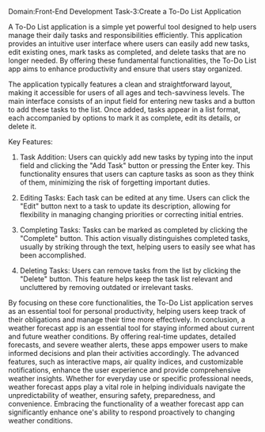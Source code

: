 Domain:Front-End Development
Task-3:Create a To-Do List Application

A To-Do List application is a simple yet powerful tool designed to help users manage their daily tasks and responsibilities efficiently. This application provides an intuitive user interface where users can easily add new tasks, edit existing ones, mark tasks as completed, and delete tasks that are no longer needed. By offering these fundamental functionalities, the To-Do List app aims to enhance productivity and ensure that users stay organized.

The application typically features a clean and straightforward layout, making it accessible for users of all ages and tech-savviness levels. The main interface consists of an input field for entering new tasks and a button to add these tasks to the list. Once added, tasks appear in a list format, each accompanied by options to mark it as complete, edit its details, or delete it.

Key Features:

1. Task Addition: Users can quickly add new tasks by typing into the input field and clicking the "Add Task" button or pressing the Enter key. This functionality ensures that users can capture tasks as soon as they think of them, minimizing the risk of forgetting important duties.

2. Editing Tasks: Each task can be edited at any time. Users can click the "Edit" button next to a task to update its description, allowing for flexibility in managing changing priorities or correcting initial entries.

3. Completing Tasks: Tasks can be marked as completed by clicking the "Complete" button. This action visually distinguishes completed tasks, usually by striking through the text, helping users to easily see what has been accomplished.

4. Deleting Tasks: Users can remove tasks from the list by clicking the "Delete" button. This feature helps keep the task list relevant and uncluttered by removing outdated or irrelevant tasks.

By focusing on these core functionalities, the To-Do List application serves as an essential tool for personal productivity, helping users keep track of their obligations and manage their time more effectively.
In conclusion, a weather forecast app is an essential tool for staying informed about current and future weather conditions. By offering real-time updates, detailed forecasts, and severe weather alerts, these apps empower users to make informed decisions and plan their activities accordingly. The advanced features, such as interactive maps, air quality indices, and customizable notifications, enhance the user experience and provide comprehensive weather insights. Whether for everyday use or specific professional needs, weather forecast apps play a vital role in helping individuals navigate the unpredictability of weather, ensuring safety, preparedness, and convenience. Embracing the functionality of a weather forecast app can significantly enhance one's ability to respond proactively to changing weather conditions.
